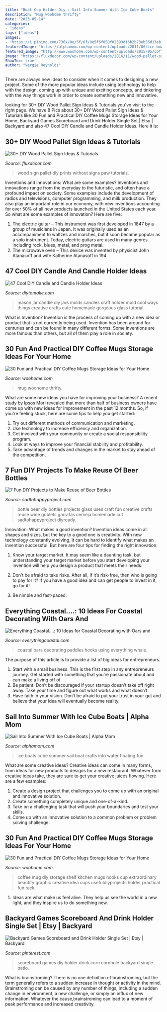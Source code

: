 ```yaml
---
title: "Boat Cup Holder Diy : Sail Into Summer With Ice Cube Boats"
description: "Mug woohome thrifty"
date: "2023-05-14"
categories:
- "ideas"
tags: ["ideas"]
images:
- "https://i.pinimg.com/736x/0e/5f/6f/0e5f6f858f02393d16b2b73eb55d13eb.jpg"
featuredImage: "https://alphamom.com/wp-content/uploads/2011/06/ice-boat-8.jpg"
featured_image: "http://www.woohome.com/wp-content/uploads/2015/05/coffee-mug-storage-ideas-woohome-16.jpg"
image: "https://fluxdecor.com/wp-content/uploads/2016/11/wood-pallet-signs/32-wood-pallet-signs.jpg"
ShowToc: true
author: "Vergie Reynolds"
---
```



There are always new ideas to consider when it comes to designing a new project. Some of the more popular ideas include using technology to help with the design, coming up with unique and exciting concepts, and tinkering with the way things work in order to create something new and innovative.

	

		
looking for 30+ DIY Wood Pallet Sign Ideas &amp; Tutorials you've visit to the right page. We have 8 Pics about 30+ DIY Wood Pallet Sign Ideas &amp; Tutorials like 30 Fun and Practical DIY Coffee Mugs Storage Ideas for Your Home, Backyard Games Scoreboard and Drink Holder Single Set | Etsy | Backyard and also 47 Cool DIY Candle and Candle Holder Ideas. Here it is:
		
    
## 30+ DIY Wood Pallet Sign Ideas &amp; Tutorials

<img loading=lazy src="https://fluxdecor.com/wp-content/uploads/2016/11/wood-pallet-signs/32-wood-pallet-signs.jpg" onerror="this.onerror=null;this.src='https://tse1.mm.bing.net/th?id=OIP.-PGIOtfK1fC6qy5Su1oE9AHaJ4&amp;pid=15.1';" alt="30+ DIY Wood Pallet Sign Ideas &amp; Tutorials">

_Source: fluxdecor.com_

>wood sign pallet diy prints without signs paw tutorials. 

	

Inventions and innovations: What are some examples?
Inventions and innovations range from the everyday to the futuristic, and often have a profound impact on society. Some examples include the development of radios and televisions, computer programming, and milk production. They also play an important role in our economy, with new inventions accounting for over 50% of all new products launched in the United States each year. So what are some examples of innovation? Here are five: 
1) The electric guitar – This instrument was first developed in 1847 by a group of musicians in Japan. It was originally used as an accompaniment to waltzes and marches, but it soon became popular as a solo instrument. Today, electric guitars are used in many genres including rock, blues, metal, and prog metal. 
2) The microwave oven – This device was invented by physicist John Atanasoff and wife Katherine Atanasoff in 194
    
## 47 Cool DIY Candle And Candle Holder Ideas

<img loading=lazy src="https://www.diytomake.com/wp-content/uploads/2015/12/Beautiful-homemade-candle-molds-ideas-diy.jpg" onerror="this.onerror=null;this.src='https://tse4.mm.bing.net/th?id=OIP.ziUHEsqzTgy3NZVwM9nGSQHaKZ&amp;pid=15.1';" alt="47 Cool DIY Candle and Candle Holder Ideas">

_Source: diytomake.com_

>mason jar candle diy jars molds candles craft holder mold cool ways things creative crafts cute homemade gorgeous glass tutorial. 

	

What is Invention?
Invention is the process of coming up with a new idea or product that is not currently being used. Invention has been around for centuries and can be found in many different forms. Some inventions are more famous than others, but all of them play a role in society.

    
## 30 Fun And Practical DIY Coffee Mugs Storage Ideas For Your Home

<img loading=lazy src="https://www.woohome.com/wp-content/uploads/2015/05/coffee-mug-storage-ideas-woohome-25.jpg" onerror="this.onerror=null;this.src='https://tse2.mm.bing.net/th?id=OIP.yfAE9gSSRBx13D92NMB2lQHaJ4&amp;pid=15.1';" alt="30 Fun and Practical DIY Coffee Mugs Storage Ideas for Your Home">

_Source: woohome.com_

>mug woohome thrifty. 

	

What are some new ideas you have for improving your business?
A recent study by Ipsos Mori revealed that more than half of business owners have come up with new ideas for improvement in the past 12 months. So, if you're feeling stuck, here are some tips to help you get started: 
1. Try out different methods of communication and marketing.
2. Use technology to increase efficiency and organization.
3. Get involved with your community or create a social responsibility program.
4. Look at ways to improve your financial stability and profitability.
5. Take advantage of trends and changes in the market to stay ahead of the competition.

    
## 7 Fun DIY Projects To Make Reuse Of Beer Bottles

<img loading=lazy src="http://sadtohappyproject.com/wp-content/uploads/2015/09/fun-diy-projects6.jpg" onerror="this.onerror=null;this.src='https://tse1.mm.bing.net/th?id=OIP.2IlVrI8rIDe6lm_jRD35FQHaRe&amp;pid=15.1';" alt="7 Fun DIY Projects to Make Reuse of Beer Bottles">

_Source: sadtohappyproject.com_

>bottle beer diy bottles projects glass uses craft fun creative crafts reuse wine goblets garrafas cerveja homemade cut sadtohappyproject diyready. 

	

Innovation: What makes a good invention?
Invention ideas come in all shapes and sizes, but the key to a good one is creativity. With new technology constantly evolving, it can be hard to identify what makes an invention successful. But here are four tips for finding the right innovation:
1. Know your target market. It may seem like a daunting task, but understanding your target market before you start developing your invention will help you design a product that meets their needs.

2. Don’t be afraid to take risks. After all, if it’s risk-free, then who is going to pay for it? If you have a good idea and can get people to invest in it, go for it!
3. Be nimble and fast-paced.

    
## Everything Coastal....: 10 Ideas For Coastal Decorating With Oars And

<img loading=lazy src="http://2.bp.blogspot.com/-kvpYjj5hZ4o/VY2Obj5ZEaI/AAAAAAAAF7Q/KphAWuWR-Ss/s1600/99d7aa8052a2d768f77b403a80ad4cd5.jpg" onerror="this.onerror=null;this.src='https://tse1.mm.bing.net/th?id=OIP.j8RPetsZ8NDFnpwj9RbcrgHaLH&amp;pid=15.1';" alt="Everything Coastal....: 10 Ideas for Coastal Decorating with Oars and">

_Source: everythingcoastal.com_

>coastal oars decorating paddles hooks using everything whale. 

	

The purpose of this article is to provide a list of big ideas for entrepreneurs.
1. Start with a small business. This is the first step in any entrepreneurs journey. Get started with something that you’re passionate about and can make a living off of.
2. Be patient. Don’t be discouraged if your startup doesn’t take off right away. Take your time and figure out what works and what doesn’t.
3. Have faith in your vision. Don’t be afraid to put your trust in your gut and believe that your idea will eventually become reality.

    
## Sail Into Summer With Ice Cube Boats | Alpha Mom

<img loading=lazy src="https://alphamom.com/wp-content/uploads/2011/06/ice-boat-8.jpg" onerror="this.onerror=null;this.src='https://tse3.mm.bing.net/th?id=OIP.SZ_xQtLJ_QSI7ESficyFCwHaFe&amp;pid=15.1';" alt="Sail Into Summer With Ice Cube Boats | Alpha Mom">

_Source: alphamom.com_

>ice boats cube summer sail boat crafts into water floating fun. 

	

What are some creative ideas?
Creative ideas can come in many forms, from ideas for new products to designs for a new restaurant. Whatever form creative ideas take, they are sure to get your creative juices flowing. Here are a few examples: 
1. Create a design project that challenges you to come up with an original and innovative solution.
2. Create something completely unique and one-of-a-kind.
3. Take on a challenging task that will push your boundaries and test your skills.
4. Come up with an innovative solution to a common problem or problem solving challenge.

    
## 30 Fun And Practical DIY Coffee Mugs Storage Ideas For Your Home

<img loading=lazy src="http://www.woohome.com/wp-content/uploads/2015/05/coffee-mug-storage-ideas-woohome-16.jpg" onerror="this.onerror=null;this.src='https://tse3.mm.bing.net/th?id=OIP.stMZGtGltMc60KfsacEW2AHaJ6&amp;pid=15.1';" alt="30 Fun and Practical DIY Coffee Mugs Storage Ideas for Your Home">

_Source: woohome.com_

>coffee mug diy storage shelf kitchen mugs hooks cup extraordinary beautify graphic creative idea cups usefuldiyprojects holder practical fun rack. 

	

1. Ideas are what make us feel alive. They help us see the world in a new light, and they inspire us to do something new.

    
## Backyard Games Scoreboard And Drink Holder Single Set | Etsy | Backyard

<img loading=lazy src="https://i.pinimg.com/736x/0e/5f/6f/0e5f6f858f02393d16b2b73eb55d13eb.jpg" onerror="this.onerror=null;this.src='https://tse3.mm.bing.net/th?id=OIP.rCB19BDGsVVJDCgixutQ9wHaJ3&amp;pid=15.1';" alt="Backyard Games Scoreboard and Drink Holder Single Set | Etsy | Backyard">

_Source: pinterest.com_

>scoreboard games diy holder drink corn cornhole backyard single patio. 

	

What is brainstroming?
There is no one definition of brainstroming, but the term generally refers to a sudden increase in thought or activity in the mind. Brainstroming can be caused by any number of things, including a sudden change in environment, a new challenge, or simply an influx of new information. Whatever the cause,brainstroming can lead to a moment of peak performance and increased creativity.

